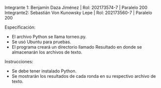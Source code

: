 Integrante 1: Benjamín Daza Jiménez | Rol: 202173574-7 | Paralelo 200
Integrante2: Sebastián Von Kunowsky Lepe | Rol: 202173560-7 | Paralelo 200

Especificación:
- El archivo Python se llama torneo.py.
- Se usó Ubuntu para pruebas.
- El programa creará un directorio llamado Resultado en donde se almacenarán los archivos de texto.

Instrucciones: 
- Se debe tener instalado Python.
- Se mostrarán los resultados de cada ronda en su respectivo archivo de texto.

